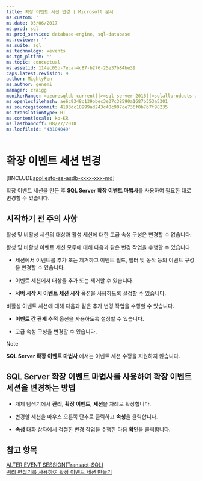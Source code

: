 ```yaml
---
title: 확장 이벤트 세션 변경 | Microsoft 문서
ms.custom: ''
ms.date: 03/06/2017
ms.prod: sql
ms.prod_service: database-engine, sql-database
ms.reviewer: ''
ms.suite: sql
ms.technology: xevents
ms.tgt_pltfrm: ''
ms.topic: conceptual
ms.assetid: 114ec05b-7eca-4c87-b276-25e37b84be39
caps.latest.revision: 9
author: MightyPen
ms.author: genemi
manager: craigg
monikerRange: =azuresqldb-current||>=sql-server-2016||=sqlallproducts-allversions||>=sql-server-linux-2017||=azuresqldb-mi-current
ms.openlocfilehash: ae6c9348c139bbec3e37c38590a1687b353a5301
ms.sourcegitcommit: 4183dc18999ad243c40c907ce736f0b7b7f98235
ms.translationtype: HT
ms.contentlocale: ko-KR
ms.lasthandoff: 08/27/2018
ms.locfileid: "43104049"
---
```

# <a name="alter-an-extended-events-session"></a>확장 이벤트 세션 변경
[!INCLUDE[appliesto-ss-asdb-xxxx-xxx-md](../../includes/appliesto-ss-asdb-xxxx-xxx-md.md)]

  확장 이벤트 세션을 만든 후 **SQL Server 확장 이벤트 마법사**를 사용하여 필요한 대로 변경할 수 있습니다.  
  
## <a name="before-you-begin"></a>시작하기 전 주의 사항  
 활성 및 비활성 세션의 대상과 활성 세션에 대한 고급 속성 구성은 변경할 수 없습니다.  
  
 활성 및 비활성 이벤트 세션 모두에 대해 다음과 같은 변경 작업을 수행할 수 있습니다.  
  
-   세션에서 이벤트를 추가 또는 제거하고 이벤트 필드, 필터 및 동작 등의 이벤트 구성을 변경할 수 있습니다.  
  
-   이벤트 세션에서 대상을 추가 또는 제거할 수 있습니다.  
  
-   **서버 시작 시 이벤트 세션 시작** 옵션을 사용하도록 설정할 수 있습니다.  
  
 비활성 이벤트 세션에 대해 다음과 같은 추가 변경 작업을 수행할 수 있습니다.  
  
-   **이벤트 간 관계 추적** 옵션을 사용하도록 설정할 수 있습니다.  
  
-   고급 속성 구성을 변경할 수 있습니다.  
  
> [!NOTE]  
>  **SQL Server 확장 이벤트 마법사** 에서는 이벤트 세션 수정을 지원하지 않습니다.  
  
## <a name="how-to-alter-an-extended-events-session-using-the-sql-server-extended-events-wizard"></a>SQL Server 확장 이벤트 마법사를 사용하여 확장 이벤트 세션을 변경하는 방법  
  
-   개체 탐색기에서 **관리**, **확장 이벤트**, **세션**을 차례로 확장합니다.  
  
-   변경할 세션을 마우스 오른쪽 단추로 클릭하고 **속성**을 클릭합니다.  
  
-   **속성** 대화 상자에서 적절한 변경 작업을 수행한 다음 **확인**을 클릭합니다.  
  
## <a name="see-also"></a>참고 항목  
 [ALTER EVENT SESSION&#40;Transact-SQL&#41;](../../t-sql/statements/alter-event-session-transact-sql.md)   
 [쿼리 편집기를 사용하여 확장 이벤트 세션 만들기](http://msdn.microsoft.com/library/cba0e02b-b201-4863-bf1b-9164e68e5fa8)  
  
  
